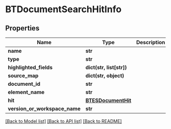 # BTDocumentSearchHitInfo

## Properties
Name | Type | Description | Notes
------------ | ------------- | ------------- | -------------
**name** | **str** |  | [optional] 
**type** | **str** |  | [optional] 
**highlighted_fields** | **dict(str, list[str])** |  | [optional] 
**source_map** | **dict(str, object)** |  | [optional] 
**document_id** | **str** |  | [optional] 
**element_name** | **str** |  | [optional] 
**hit** | [**BTESDocumentHit**](BTESDocumentHit.md) |  | [optional] 
**version_or_workspace_name** | **str** |  | [optional] 

[[Back to Model list]](../README.md#documentation-for-models) [[Back to API list]](../README.md#documentation-for-api-endpoints) [[Back to README]](../README.md)


